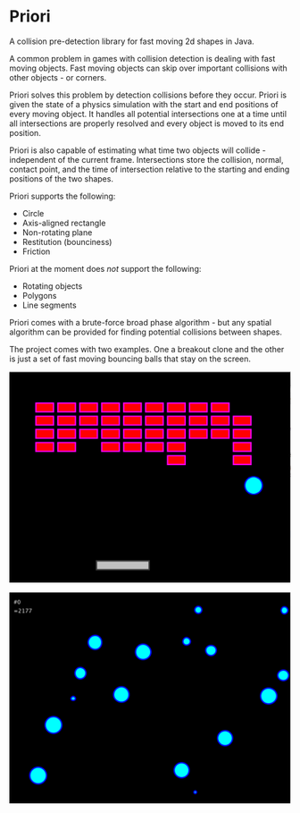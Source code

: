 # Priori
A collision pre-detection library for fast moving 2d shapes in Java.

A common problem in games with collision detection is dealing with fast moving objects. 
Fast moving objects can skip over important collisions with other objects - or corners. 

Priori solves this problem by detection collisions before they occur. 
Priori is given the state of a physics simulation with the start and end positions of every moving object. 
It handles all potential intersections one at a time until all intersections are properly resolved and every object is moved to its end position.

Priori is also capable of estimating what time two objects will collide - independent of the current frame. 
Intersections store the collision, normal, contact point, and the time of intersection relative to the starting and ending positions of the two shapes.

Priori supports the following:
- Circle
- Axis-aligned rectangle
- Non-rotating plane
- Restitution (bounciness)
- Friction

Priori at the moment does *not* support the following:
- Rotating objects
- Polygons
- Line segments

Priori comes with a brute-force broad phase algorithm - but any spatial algorithm can be provided for finding potential collisions between shapes.

The project comes with two examples. One a breakout clone and the other is just a set of fast moving bouncing balls that stay on the screen.

![Breakout](images/Priori_Breakout.png)

![BallPit](images/Priori_BallPit.png)
